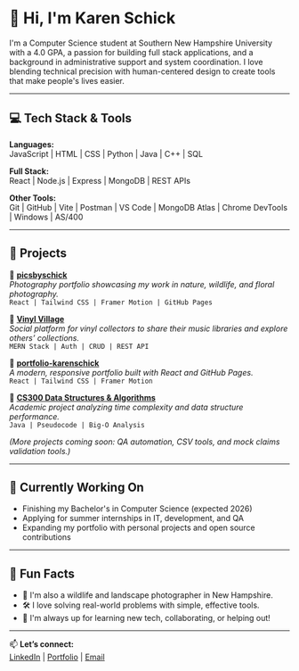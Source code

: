 # 👋 Hi, I'm Karen Schick

I'm a Computer Science student at Southern New Hampshire University with a 4.0 GPA, a passion for building full stack applications, and a background in administrative support and system coordination. I love blending technical precision with human-centered design to create tools that make people's lives easier.

---

## 💻 Tech Stack & Tools

**Languages:**  
JavaScript | HTML | CSS | Python | Java | C++ | SQL

**Full Stack:**  
React | Node.js | Express | MongoDB | REST APIs

**Other Tools:**  
Git | GitHub | Vite | Postman | VS Code | MongoDB Atlas | Chrome DevTools | Windows | AS/400

---

## 🚀 Projects
🔗 **[picsbyschick](https://github.com/karenschick/picsbyschick)**  
*Photography portfolio showcasing my work in nature, wildlife, and floral photography.*  
`React | Tailwind CSS | Framer Motion | GitHub Pages`  

🔗 **[Vinyl Village](https://github.com/karenschick/vinylVillage)**  
*Social platform for vinyl collectors to share their music libraries and explore others’ collections.*  
`MERN Stack | Auth | CRUD | REST API`

🔗 **[portfolio-karenschick](https://github.com/karenschick/portfolio-karenschick)**  
*A modern, responsive portfolio built with React and GitHub Pages.*  
`React | Tailwind CSS | Framer Motion`

🔗 **[CS300 Data Structures & Algorithms](https://github.com/karenschick/cs300-data-structures)**  
*Academic project analyzing time complexity and data structure performance.*  
`Java | Pseudocode | Big-O Analysis`

*(More projects coming soon: QA automation, CSV tools, and mock claims validation tools.)*

---

## 🎯 Currently Working On

- Finishing my Bachelor's in Computer Science (expected 2026)
- Applying for summer internships in IT, development, and QA
- Expanding my portfolio with personal projects and open source contributions

---

## 🌱 Fun Facts

- 📸 I'm also a wildlife and landscape photographer in New Hampshire.
- 🛠 I love solving real-world problems with simple, effective tools.
- 💬 I'm always up for learning new tech, collaborating, or helping out!

---

📫 **Let’s connect:**  
[LinkedIn](https://www.linkedin.com/in/karenschick) | [Portfolio](https://karenschick.dev) | [Email](mailto:karenschick.dev@gmail.com)


  

<!---
karenschick/karenschick is a ✨ special ✨ repository because its `README.md` (this file) appears on your GitHub profile.
You can click the Preview link to take a look at your changes.
--->
